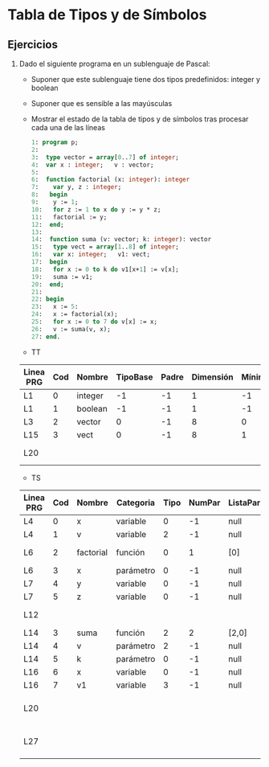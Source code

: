 # Tabla de Tipos y de Símbolos

## Ejercicios

1. Dado el siguiente programa en un sublenguaje de Pascal:
    * Suponer que este sublenguaje tiene dos tipos predefinidos: integer y boolean
    * Suponer que es sensible a las mayúsculas
    * Mostrar el estado de la tabla de tipos y de símbolos tras procesar cada una de las líneas

        ```pascal
        1: program p;
        2: 
        3:  type vector = array[0..7] of integer;
        4:  var x : integer;   v : vector;
        5: 
        6:  function factorial (x: integer): integer
        7:    var y, z : integer;
        8:   begin
        9:    y := 1;
        10:   for z := 1 to x do y := y * z;
        11:   factorial := y;
        12:  end;
        13: 
        14:  function suma (v: vector; k: integer): vector
        15:   type vect = array[1..8] of integer;
        16:   var x: integer;   v1: vect;
        17:  begin
        18:   for x := 0 to k do v1[x+1] := v[x];
        19:   suma := v1;
        20:  end;
        21: 
        22: begin
        23:   x := 5:
        24:   x := factorial(x);
        25:   for x := 0 to 7 do v[x] := x;
        26:   v := suma(v, x);
        27: end.
        ```

    * TT

    | Linea PRG | Cod | Nombre | TipoBase | Padre | Dimensión | Mínimo | Máximo | Ámbito | Observaciones |
    | -- | -- | -- | -- | -- | -- | -- | -- | -- | -- |
    | L1  | 0 | integer | -1 | -1 | 1 | -1 | -1 | 0 | primitivo        |
    | L1  | 1 | boolean | -1 | -1 | 1 | -1 | -1 | 0 | primitivo        |
    | L3  | 2 | vector  | 0  | -1 | 8 | 0  | 7  | 0 |                  |
    | L15 | 3 | vect    | 0  | -1 | 8 | 1  | 8  | 1 |                  |
    | L20 |   |         |    |    |   |    |    |   | Se elimina Cod 3 |

    * TS

    | Linea PRG | Cod | Nombre | Categoria | Tipo | NumPar | ListaPar | Ámbito | Obervaciones |
    | -- | -- | -- | -- | -- | -- | -- | -- | -- |
    | L4  | 0 | x         | variable  | 0 | -1 | null  | 0 |                               |
    | L4  | 1 | v         | variable  | 2 | -1 | null  | 0 |                               |
    | L6  | 2 | factorial | función   | 0 | 1  | [0]   | 0 | [0] referencia a Cod de TS    |
    | L6  | 3 | x         | parámetro | 0 | -1 | null  | 1 |                               |
    | L7  | 4 | y         | variable  | 0 | -1 | null  | 1 |                               |
    | L7  | 5 | z         | variable  | 0 | -1 | null  | 1 |                               |
    | L12 |   |           |           |   |    |       |   | Se elimina Cod 3, 4 y 5       |
    | L14 | 3 | suma      | función   | 2 | 2  | [2,0] | 0 |                               |
    | L14 | 4 | v         | parámetro | 2 | -1 | null  | 1 |                               |
    | L14 | 5 | k         | parámetro | 0 | -1 | null  | 1 |                               |
    | L16 | 6 | x         | variable  | 0 | -1 | null  | 1 |                               |
    | L16 | 7 | v1        | variable  | 3 | -1 | null  | 1 |                               |
    | L20 |   |           |           |   |    |       |   | Se elimina Cod 3, 4, 5, 6 y 7 |
    | L27 |   |           |           |   |    |       |   | Se eliminan todas las lineas  |
